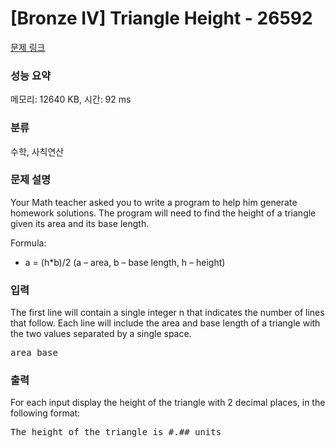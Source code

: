 # [Bronze IV] Triangle Height - 26592 

[문제 링크](https://www.acmicpc.net/problem/26592) 

### 성능 요약

메모리: 12640 KB, 시간: 92 ms

### 분류

수학, 사칙연산

### 문제 설명

<p>Your Math teacher asked you to write a program to help him generate homework solutions. The program will need to find the height of a triangle given its area and its base length.</p>

<p>Formula:</p>

<ul>
	<li>a = (h*b)/2 (a – area, b – base length, h – height)</li>
</ul>

### 입력 

 <p>The first line will contain a single integer n that indicates the number of lines that follow. Each line will include the area and base length of a triangle with the two values separated by a single space.</p>

<pre>area base</pre>

### 출력 

 <p>For each input display the height of the triangle with 2 decimal places, in the following format:</p>

<pre>The height of the triangle is #.## units</pre>

